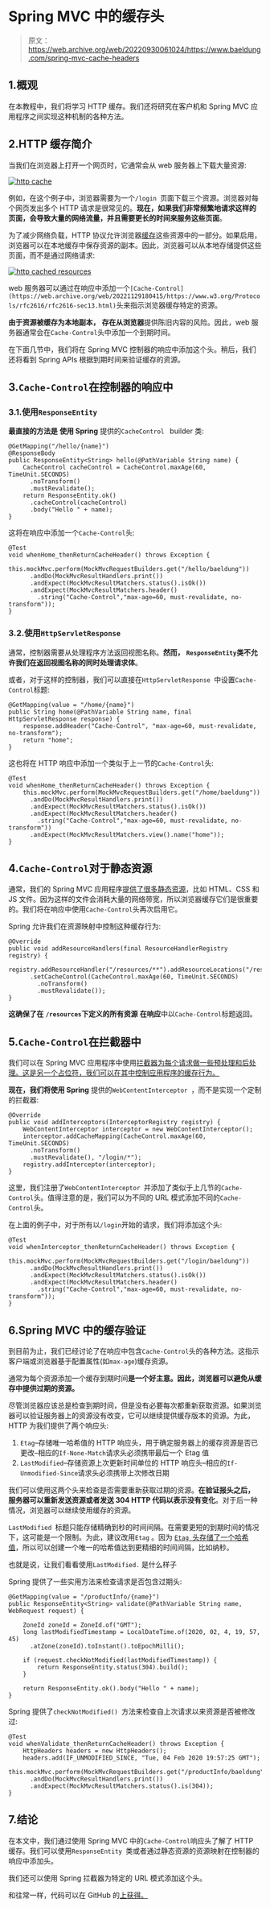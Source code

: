 # Spring MVC 中的缓存头

> 原文：<https://web.archive.org/web/20220930061024/https://www.baeldung.com/spring-mvc-cache-headers>

## 1.概观

在本教程中，我们将学习 HTTP 缓存。我们还将研究在客户机和 Spring MVC 应用程序之间实现这种机制的各种方法。

## 2.HTTP 缓存简介

当我们在浏览器上打开一个网页时，它通常会从 web 服务器上下载大量资源:

[![http cache](img/b00645b8670da98055d23b06b2754da5.png)](/web/20221129180415/https://www.baeldung.com/wp-content/uploads/2020/02/http-cache.jpg)

例如，在这个例子中，浏览器需要为一个`/login `页面下载三个资源。浏览器对每个网页发出多个 HTTP 请求是很常见的。**现在，如果我们非常频繁地请求这样的页面，会导致大量的网络流量，并且需要更长的时间来服务这些页面**。

为了减少网络负载，HTTP 协议允许浏览器[缓存](/web/20221129180415/https://www.baeldung.com/spring-cache-tutorial)这些资源中的一部分。如果启用，浏览器可以在本地缓存中保存资源的副本。因此，浏览器可以从本地存储提供这些页面，而不是通过网络请求:

[![http cached resources](img/67e06dfea136d4dbf4707452f10a0e2a.png)](/web/20221129180415/https://www.baeldung.com/wp-content/uploads/2020/02/http-cached-resources.jpg)

web 服务器可以通过在响应中添加一个`[Cache-Control](https://web.archive.org/web/20221129180415/https://www.w3.org/Protocols/rfc2616/rfc2616-sec13.html)`头来指示浏览器缓存特定的资源。

**由于资源被缓存为本地副本，** **存在从浏览器**提供陈旧内容的风险。因此，web 服务器通常会在`Cache-Control`头中添加一个到期时间。

在下面几节中，我们将在 Spring MVC 控制器的响应中添加这个头。稍后，我们还将看到 Spring APIs 根据到期时间来验证缓存的资源。

## 3.`Cache-Control`在控制器的响应中

### 3.1.使用`ResponseEntity`

**最直接的方法是** **使用 Spring** 提供的`CacheControl ` builder 类:

```
@GetMapping("/hello/{name}")
@ResponseBody
public ResponseEntity<String> hello(@PathVariable String name) {
    CacheControl cacheControl = CacheControl.maxAge(60, TimeUnit.SECONDS)
      .noTransform()
      .mustRevalidate();
    return ResponseEntity.ok()
      .cacheControl(cacheControl)
      .body("Hello " + name);
}
```

这将在响应中添加一个`Cache-Control`头:

```
@Test
void whenHome_thenReturnCacheHeader() throws Exception {
    this.mockMvc.perform(MockMvcRequestBuilders.get("/hello/baeldung"))
      .andDo(MockMvcResultHandlers.print())
      .andExpect(MockMvcResultMatchers.status().isOk())
      .andExpect(MockMvcResultMatchers.header()
        .string("Cache-Control","max-age=60, must-revalidate, no-transform"));
}
```

### 3.2.使用`HttpServletResponse`

通常，控制器需要从处理程序方法返回视图名称。**然而，** **`ResponseEntity`类不允许我们在返回视图名称的同时处理请求体**。

或者，对于这样的控制器，我们可以直接在`HttpServletResponse `中设置`Cache-Control`标题:

```
@GetMapping(value = "/home/{name}")
public String home(@PathVariable String name, final HttpServletResponse response) {
    response.addHeader("Cache-Control", "max-age=60, must-revalidate, no-transform");
    return "home";
}
```

这也将在 HTTP 响应中添加一个类似于上一节的`Cache-Control`头:

```
@Test
void whenHome_thenReturnCacheHeader() throws Exception {
    this.mockMvc.perform(MockMvcRequestBuilders.get("/home/baeldung"))
      .andDo(MockMvcResultHandlers.print())
      .andExpect(MockMvcResultMatchers.status().isOk())
      .andExpect(MockMvcResultMatchers.header()
        .string("Cache-Control","max-age=60, must-revalidate, no-transform"))
      .andExpect(MockMvcResultMatchers.view().name("home"));
}
```

## 4.`Cache-Control`对于静态资源

通常，我们的 Spring MVC 应用程序[提供了很多静态资源](/web/20221129180415/https://www.baeldung.com/spring-mvc-static-resources)，比如 HTML、CSS 和 JS 文件。因为这样的文件会消耗大量的网络带宽，所以浏览器缓存它们是很重要的。我们将在响应中使用`Cache-Control`头再次启用它。

Spring 允许我们在资源映射中控制这种缓存行为:

```
@Override
public void addResourceHandlers(final ResourceHandlerRegistry registry) {
    registry.addResourceHandler("/resources/**").addResourceLocations("/resources/")
      .setCacheControl(CacheControl.maxAge(60, TimeUnit.SECONDS)
        .noTransform()
        .mustRevalidate());
}
```

**这确保了在** **`/resources`下定义的所有资源** **在响应**中以`Cache-Control`标题返回。

## 5.`Cache-Control`在拦截器中

我们可以在 Spring MVC 应用程序中使用[拦截器为每个请求做一些预处理和后处理。这是另一个占位符，我们可以在其中控制应用程序的缓存行为。](/web/20221129180415/https://www.baeldung.com/spring-mvc-handlerinterceptor)

**现在，我们将使用 Spring** 提供的`WebContentInterceptor `，而不是实现一个定制的拦截器:

```
@Override
public void addInterceptors(InterceptorRegistry registry) {
    WebContentInterceptor interceptor = new WebContentInterceptor();
    interceptor.addCacheMapping(CacheControl.maxAge(60, TimeUnit.SECONDS)
      .noTransform()
      .mustRevalidate(), "/login/*");
    registry.addInterceptor(interceptor);
}
```

这里，我们注册了`WebContentInterceptor `并添加了类似于上几节的`Cache-Control`头。值得注意的是，我们可以为不同的 URL 模式添加不同的`Cache-Control`头。

在上面的例子中，对于所有以`/login`开始的请求，我们将添加这个头:

```
@Test
void whenInterceptor_thenReturnCacheHeader() throws Exception {
    this.mockMvc.perform(MockMvcRequestBuilders.get("/login/baeldung"))
      .andDo(MockMvcResultHandlers.print())
      .andExpect(MockMvcResultMatchers.status().isOk())
      .andExpect(MockMvcResultMatchers.header()
        .string("Cache-Control","max-age=60, must-revalidate, no-transform"));
}
```

## 6.Spring MVC 中的缓存验证

到目前为止，我们已经讨论了在响应中包含`Cache-Control`头的各种方法。这指示客户端或浏览器基于配置属性(如`max-age`)缓存资源。

通常为每个资源添加一个缓存到期时间**是一个好主意。因此，浏览器可以避免从缓存中提供过期的资源。**

尽管浏览器应该总是检查到期时间，但是没有必要每次都重新获取资源。如果浏览器可以验证服务器上的资源没有改变，它可以继续提供缓存版本的资源。为此，HTTP 为我们提供了两个响应头:

1.  `Etag`–存储唯一哈希值的 HTTP 响应头，用于确定服务器上的缓存资源是否已更改–相应的`If-None-Match`请求头必须携带最后一个 Etag 值
2.  `LastModified`–存储资源上次更新时间单位的 HTTP 响应头–相应的`If-Unmodified-Since`请求头必须携带上次修改日期

我们可以使用这两个头来检查是否需要重新获取过期的资源。**在验证报头之后，** **服务器可以重新发送资源或者发送 304 HTTP 代码以表示没有变化**。对于后一种情况，浏览器可以继续使用缓存的资源。

`LastModified `标题只能存储精确到秒的时间间隔。在需要更短的到期时间的情况下，这可能是一个限制。为此，建议改用`Etag` 。因为 [`Etag `头存储了一个哈希值](/web/20221129180415/https://www.baeldung.com/etags-for-rest-with-spring)，所以可以创建一个唯一的哈希值达到更精细的时间间隔，比如纳秒。

也就是说，让我们看看使用`LastModified.` 是什么样子

Spring 提供了一些实用方法来检查请求是否包含过期头:

```
@GetMapping(value = "/productInfo/{name}")
public ResponseEntity<String> validate(@PathVariable String name, WebRequest request) {

    ZoneId zoneId = ZoneId.of("GMT");
    long lastModifiedTimestamp = LocalDateTime.of(2020, 02, 4, 19, 57, 45)
      .atZone(zoneId).toInstant().toEpochMilli();

    if (request.checkNotModified(lastModifiedTimestamp)) {
        return ResponseEntity.status(304).build();
    }

    return ResponseEntity.ok().body("Hello " + name);
}
```

Spring 提供了`checkNotModified() `方法来检查自上次请求以来资源是否被修改过:

```
@Test
void whenValidate_thenReturnCacheHeader() throws Exception {
    HttpHeaders headers = new HttpHeaders();
    headers.add(IF_UNMODIFIED_SINCE, "Tue, 04 Feb 2020 19:57:25 GMT");
    this.mockMvc.perform(MockMvcRequestBuilders.get("/productInfo/baeldung").headers(headers))
      .andDo(MockMvcResultHandlers.print())
      .andExpect(MockMvcResultMatchers.status().is(304));
}
```

## 7.结论

在本文中，我们通过使用 Spring MVC 中的`Cache-Control`响应头了解了 HTTP 缓存。我们可以使用`ResponseEntity `类或者通过静态资源的资源映射在控制器的响应中添加头。

我们还可以使用 Spring 拦截器为特定的 URL 模式添加这个头。

和往常一样，代码可以在 GitHub 的[上获得。](https://web.archive.org/web/20221129180415/https://github.com/eugenp/tutorials/tree/master/spring-web-modules/spring-mvc-java-2)